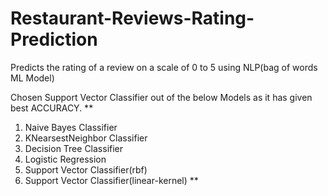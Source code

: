 # Restaurant-Reviews-Rating-Prediction
Predicts the rating of a review on a scale of 0 to 5 using NLP(bag of words ML Model)

Chosen Support Vector Classifier out of the below Models as it has given best ACCURACY.
**
1. Naive Bayes Classifier
2. KNearsestNeighbor Classifier
3. Decision Tree Classifier
4. Logistic Regression
5. Support Vector Classifier(rbf)
6. Support Vector Classifier(linear-kernel)
**
